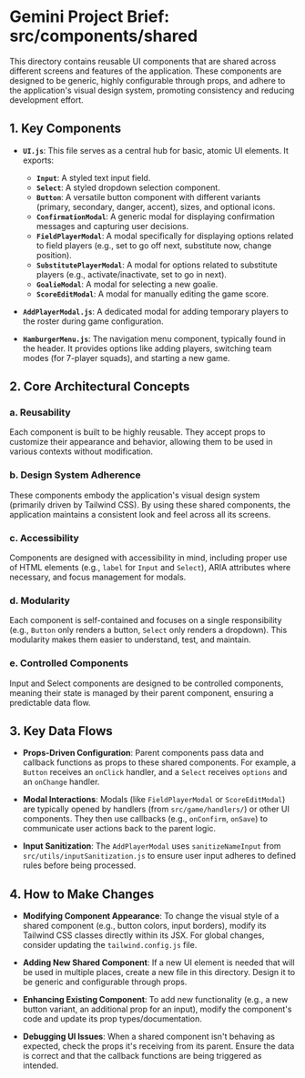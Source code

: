 # Gemini Project Brief: src/components/shared

This directory contains reusable UI components that are shared across different screens and features of the application. These components are designed to be generic, highly configurable through props, and adhere to the application's visual design system, promoting consistency and reducing development effort.

## 1. Key Components

- **`UI.js`**: This file serves as a central hub for basic, atomic UI elements. It exports:
  - **`Input`**: A styled text input field.
  - **`Select`**: A styled dropdown selection component.
  - **`Button`**: A versatile button component with different variants (primary, secondary, danger, accent), sizes, and optional icons.
  - **`ConfirmationModal`**: A generic modal for displaying confirmation messages and capturing user decisions.
  - **`FieldPlayerModal`**: A modal specifically for displaying options related to field players (e.g., set to go off next, substitute now, change position).
  - **`SubstitutePlayerModal`**: A modal for options related to substitute players (e.g., activate/inactivate, set to go in next).
  - **`GoalieModal`**: A modal for selecting a new goalie.
  - **`ScoreEditModal`**: A modal for manually editing the game score.

- **`AddPlayerModal.js`**: A dedicated modal for adding temporary players to the roster during game configuration.

- **`HamburgerMenu.js`**: The navigation menu component, typically found in the header. It provides options like adding players, switching team modes (for 7-player squads), and starting a new game.

## 2. Core Architectural Concepts

### a. Reusability
Each component is built to be highly reusable. They accept props to customize their appearance and behavior, allowing them to be used in various contexts without modification.

### b. Design System Adherence
These components embody the application's visual design system (primarily driven by Tailwind CSS). By using these shared components, the application maintains a consistent look and feel across all its screens.

### c. Accessibility
Components are designed with accessibility in mind, including proper use of HTML elements (e.g., `label` for `Input` and `Select`), ARIA attributes where necessary, and focus management for modals.

### d. Modularity
Each component is self-contained and focuses on a single responsibility (e.g., `Button` only renders a button, `Select` only renders a dropdown). This modularity makes them easier to understand, test, and maintain.

### e. Controlled Components
Input and Select components are designed to be controlled components, meaning their state is managed by their parent component, ensuring a predictable data flow.

## 3. Key Data Flows

- **Props-Driven Configuration**: Parent components pass data and callback functions as props to these shared components. For example, a `Button` receives an `onClick` handler, and a `Select` receives `options` and an `onChange` handler.

- **Modal Interactions**: Modals (like `FieldPlayerModal` or `ScoreEditModal`) are typically opened by handlers (from `src/game/handlers/`) or other UI components. They then use callbacks (e.g., `onConfirm`, `onSave`) to communicate user actions back to the parent logic.

- **Input Sanitization**: The `AddPlayerModal` uses `sanitizeNameInput` from `src/utils/inputSanitization.js` to ensure user input adheres to defined rules before being processed.

## 4. How to Make Changes

- **Modifying Component Appearance**: To change the visual style of a shared component (e.g., button colors, input borders), modify its Tailwind CSS classes directly within its JSX. For global changes, consider updating the `tailwind.config.js` file.

- **Adding New Shared Component**: If a new UI element is needed that will be used in multiple places, create a new file in this directory. Design it to be generic and configurable through props.

- **Enhancing Existing Component**: To add new functionality (e.g., a new button variant, an additional prop for an input), modify the component's code and update its prop types/documentation.

- **Debugging UI Issues**: When a shared component isn't behaving as expected, check the props it's receiving from its parent. Ensure the data is correct and that the callback functions are being triggered as intended.